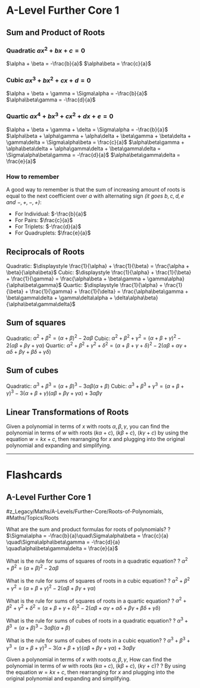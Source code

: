 # A-Level Further Core 1
## Sum and Product of Roots
### Quadratic $ax^2 + bx + c = 0$
$\alpha + \beta = -\frac{b}{a}$
$\alpha\beta = \frac{c}{a}$
### Cubic $ax^3 + bx^2 + cx + d = 0$
$\alpha + \beta + \gamma = \Sigma\alpha = -\frac{b}{a}$
$\alpha\beta\gamma = -\frac{d}{a}$
### Quartic $ax^4 + bx^3 + cx^2 + dx + e = 0$
$\alpha + \beta + \gamma + \delta = \Sigma\alpha = -\frac{b}{a}$
$\alpha\beta + \alpha\gamma + \alpha\delta + \beta\gamma + \beta\delta + \gamma\delta = \Sigma\alpha\beta = \frac{c}{a}$
$\alpha\beta\gamma + \alpha\beta\delta + \alpha\gamma\delta + \beta\gamma\delta = \Sigma\alpha\beta\gamma = -\frac{d}{a}$
$\alpha\beta\gamma\delta = \frac{e}{a}$
### How to remember
A good way to remember is that the sum of increasing amount of roots is equal to the next coefficient over $a$ with alternating sign *(it goes $b, c, d, e$ and $-, +, -, +$)*:
 - For Individual: $-\frac{b}{a}$
 - For Pairs: $\frac{c}{a}$
 - For Triplets: $-\frac{d}{a}$
 - For Quadruplets: $\frac{e}{a}$
## Reciprocals of Roots
Quadratic: $\displaystyle \frac{1}{\alpha} + \frac{1}{\beta} = \frac{\alpha + \beta}{\alpha\beta}$
Cubic: $\displaystyle \frac{1}{\alpha} + \frac{1}{\beta} + \frac{1}{\gamma} = \frac{\alpha\beta + \beta\gamma + \gamma\alpha}{\alpha\beta\gamma}$
Quartic: $\displaystyle \frac{1}{\alpha} + \frac{1}{\beta} + \frac{1}{\gamma} + \frac{1}{\delta} = \frac{\alpha\beta\gamma + \beta\gamma\delta + \gamma\delta\alpha + \delta\alpha\beta}{\alpha\beta\gamma\delta}$
## Sum of squares
Quadratic: $\alpha^2 + \beta^2 = (\alpha + \beta)^2 - 2\alpha\beta$
Cubic: $\alpha^2 + \beta^2 + \gamma^2 = (\alpha + \beta + \gamma)^2 - 2(\alpha\beta + \beta\gamma + \gamma\alpha)$
Quartic: $\alpha^2 + \beta^2 + \gamma^2 + \delta^2 = (\alpha + \beta + \gamma + \delta)^2 - 2(\alpha\beta + \alpha\gamma + \alpha\delta + \beta\gamma + \beta\delta + \gamma\delta)$
## Sum of cubes
Quadratic: $\alpha^3 + \beta^3 = (\alpha + \beta)^3 - 3\alpha\beta(\alpha + \beta)$
Cubic: $\alpha^3 + \beta^3 + \gamma^3 = (\alpha + \beta + \gamma)^3 - 3(\alpha + \beta + \gamma)(\alpha\beta + \beta\gamma + \gamma\alpha) + 3\alpha\beta\gamma$

## Linear Transformations of Roots
Given a polynomial in terms of $x$ with roots $\alpha, \beta, \gamma$, you can find the polynomial in terms of $w$ with roots $(k\alpha + c)$, $(k\beta + c)$, $(k\gamma + c)$ by using the equation $w = kx + c$, then rearranging for $x$ and plugging into the original polynomial and expanding and simplifying.

---
# Flashcards
## A-Level Further Core 1
#z_Legacy/Maths/A-Levels/Further-Core/Roots-of-Polynomials, #Maths/Topics/Roots

What are the sum and product formulas for roots of polynomials?
?
$\Sigma\alpha = -\frac{b}{a}\quad\Sigma\alpha\beta = \frac{c}{a} \quad\Sigma\alpha\beta\gamma = -\frac{d}{a} \quad\alpha\beta\gamma\delta = \frac{e}{a}$     

What is the rule for sums of squares of roots in a quadratic equation?
?
$\alpha^2 + \beta^2 = (\alpha + \beta)^2 - 2\alpha\beta$ 

What is the rule for sums of squares of roots in a cubic equation?
?
$\alpha^2 + \beta^2 + \gamma^2 = (\alpha + \beta + \gamma)^2 - 2(\alpha\beta + \beta\gamma + \gamma\alpha)$   

What is the rule for sums of squares of roots in a quartic equation?
?
$\alpha^2 + \beta^2 + \gamma^2 + \delta^2 = (\alpha + \beta + \gamma + \delta)^2 - 2(\alpha\beta + \alpha\gamma + \alpha\delta + \beta\gamma + \beta\delta + \gamma\delta)$  

What is the rule for sums of cubes of roots in a quadratic equation?
?
$\alpha^3 + \beta^3 = (\alpha + \beta)^3 - 3\alpha\beta(\alpha + \beta)$    

What is the rule for sums of cubes of roots in a cubic equation?
?
$\alpha^3 + \beta^3 + \gamma^3 = (\alpha + \beta + \gamma)^3 - 3(\alpha + \beta + \gamma)(\alpha\beta + \beta\gamma + \gamma\alpha) + 3\alpha\beta\gamma$   

Given a polynomial in terms of $x$ with roots $\alpha, \beta, \gamma$, How can find the polynomial in terms of $w$ with roots $(k\alpha + c)$, $(k\beta + c)$, $(k\gamma + c)$?
?
By using the equation $w = kx + c$, then rearranging for $x$ and plugging into the original polynomial and expanding and simplifying.    